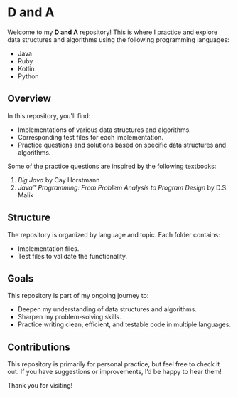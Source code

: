 # D and A

Welcome to my **D and A** repository! This is where I practice and explore data structures and algorithms using the following programming languages:

- Java
- Ruby
- Kotlin
- Python

## Overview
In this repository, you'll find:
- Implementations of various data structures and algorithms.
- Corresponding test files for each implementation.
- Practice questions and solutions based on specific data structures and algorithms.

Some of the practice questions are inspired by the following textbooks:
1. *Big Java* by Cay Horstmann
2. *Java™ Programming: From Problem Analysis to Program Design* by D.S. Malik

## Structure
The repository is organized by language and topic. Each folder contains:
- Implementation files.
- Test files to validate the functionality.


## Goals
This repository is part of my ongoing journey to:
- Deepen my understanding of data structures and algorithms.
- Sharpen my problem-solving skills.
- Practice writing clean, efficient, and testable code in multiple languages.

## Contributions
This repository is primarily for personal practice, but feel free to check it out. If you have suggestions or improvements, I’d be happy to hear them!

Thank you for visiting!
